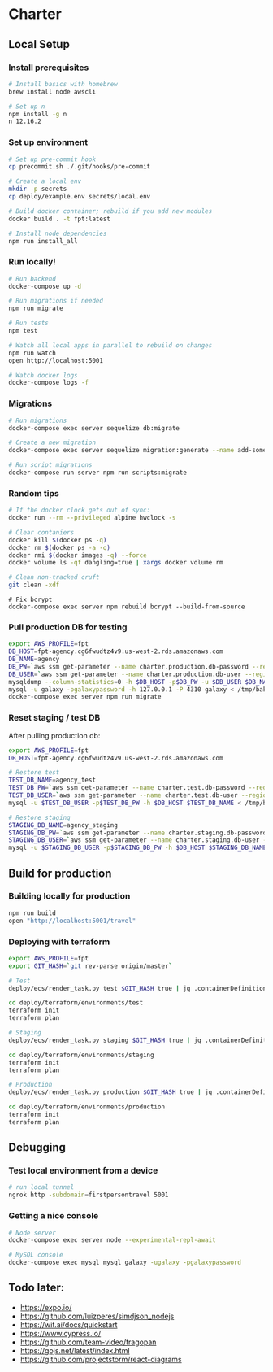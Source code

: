 # Charter

## Local Setup

### Install prerequisites

```sh
# Install basics with homebrew
brew install node awscli

# Set up n
npm install -g n
n 12.16.2
```

### Set up environment

```sh
# Set up pre-commit hook
cp precommit.sh ./.git/hooks/pre-commit

# Create a local env
mkdir -p secrets
cp deploy/example.env secrets/local.env

# Build docker container; rebuild if you add new modules
docker build . -t fpt:latest

# Install node dependencies
npm run install_all
```

### Run locally!

```sh
# Run backend
docker-compose up -d

# Run migrations if needed
npm run migrate

# Run tests
npm test

# Watch all local apps in parallel to rebuild on changes
npm run watch
open http://localhost:5001

# Watch docker logs
docker-compose logs -f
```

### Migrations

```sh
# Run migrations
docker-compose exec server sequelize db:migrate

# Create a new migration
docker-compose exec server sequelize migration:generate --name add-some-fields

# Run script migrations
docker-compose run server npm run scripts:migrate
```

### Random tips

```sh
# If the docker clock gets out of sync:
docker run --rm --privileged alpine hwclock -s

# Clear contaniers
docker kill $(docker ps -q)
docker rm $(docker ps -a -q)
docker rmi $(docker images -q) --force
docker volume ls -qf dangling=true | xargs docker volume rm

# Clean non-tracked cruft
git clean -xdf
```

    # Fix bcrypt
    docker-compose exec server npm rebuild bcrypt --build-from-source

### Pull production DB for testing

```sh
export AWS_PROFILE=fpt
DB_HOST=fpt-agency.cg6fwudtz4v9.us-west-2.rds.amazonaws.com
DB_NAME=agency
DB_PW=`aws ssm get-parameter --name charter.production.db-password --region us-west-2 --with-decryption | jq -r .Parameter.Value`
DB_USER=`aws ssm get-parameter --name charter.production.db-user --region us-west-2 --with-decryption | jq -r .Parameter.Value`
mysqldump --column-statistics=0 -h $DB_HOST -p$DB_PW -u $DB_USER $DB_NAME --result-file=/tmp/bak.sql
mysql -u galaxy -pgalaxypassword -h 127.0.0.1 -P 4310 galaxy < /tmp/bak.sql
docker-compose exec server npm run migrate
```

### Reset staging / test DB

After pulling production db:

```sh
export AWS_PROFILE=fpt
DB_HOST=fpt-agency.cg6fwudtz4v9.us-west-2.rds.amazonaws.com

# Restore test
TEST_DB_NAME=agency_test
TEST_DB_PW=`aws ssm get-parameter --name charter.test.db-password --region us-west-2 --with-decryption | jq -r .Parameter.Value`
TEST_DB_USER=`aws ssm get-parameter --name charter.test.db-user --region us-west-2 --with-decryption | jq -r .Parameter.Value`
mysql -u $TEST_DB_USER -p$TEST_DB_PW -h $DB_HOST $TEST_DB_NAME < /tmp/bak.sql

# Restore staging
STAGING_DB_NAME=agency_staging
STAGING_DB_PW=`aws ssm get-parameter --name charter.staging.db-password --region us-west-2 --with-decryption | jq -r .Parameter.Value`
STAGING_DB_USER=`aws ssm get-parameter --name charter.staging.db-user --region us-west-2 --with-decryption | jq -r .Parameter.Value`
mysql -u $STAGING_DB_USER -p$STAGING_DB_PW -h $DB_HOST $STAGING_DB_NAME < /tmp/bak.sql
```

## Build for production

### Building locally for production

```sh
npm run build
open "http://localhost:5001/travel"
```

### Deploying with terraform

```sh
export AWS_PROFILE=fpt
export GIT_HASH=`git rev-parse origin/master`

# Test
deploy/ecs/render_task.py test $GIT_HASH true | jq .containerDefinitions > deploy/terraform/environments/test/containers.json

cd deploy/terraform/environments/test
terraform init
terraform plan

# Staging
deploy/ecs/render_task.py staging $GIT_HASH true | jq .containerDefinitions > deploy/terraform/environments/staging/containers.json

cd deploy/terraform/environments/staging
terraform init
terraform plan

# Production
deploy/ecs/render_task.py production $GIT_HASH true | jq .containerDefinitions > deploy/terraform/environments/production/containers.json

cd deploy/terraform/environments/production
terraform init
terraform plan
```

## Debugging

### Test local environment from a device

```sh
# run local tunnel
ngrok http -subdomain=firstpersontravel 5001
```

### Getting a nice console

```sh
# Node server
docker-compose exec server node --experimental-repl-await

# MySQL console
docker-compose exec mysql mysql galaxy -ugalaxy -pgalaxypassword
```

## Todo later:

- https://expo.io/
- https://github.com/luizperes/simdjson_nodejs
- https://wit.ai/docs/quickstart
- https://www.cypress.io/
- https://github.com/team-video/tragopan
- https://gojs.net/latest/index.html
- https://github.com/projectstorm/react-diagrams